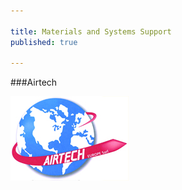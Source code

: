 ```yaml
---

title: Materials and Systems Support
published: true

---
```




###Airtech


<a href="http://www.airtech.lu/">![Airtech](airtech.jpg)</a>



